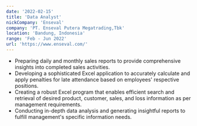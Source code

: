 ```yaml
---
date: '2022-02-15'
title: 'Data Analyst'
nickCompany: 'Enseval'
company: 'PT. Enseval Putera Megatrading,Tbk'
location: 'Bandung, Indonesia'
range: 'Feb - Jun 2022'
url: 'https://www.enseval.com/'
---
```


- Preparing daily and monthly sales reports to provide comprehensive insights into completed sales activities.
- Developing a sophisticated Excel application to accurately calculate and apply penalties for late attendance based on employees' respective positions.
- Creating a robust Excel program that enables efficient search and retrieval of desired product, customer, sales, and loss information as per management requirements.
- Conducting in-depth data analysis and generating insightful reports to fulfill management's specific information needs.
